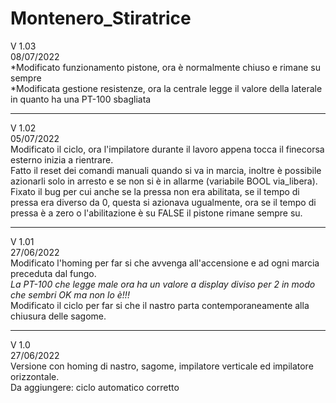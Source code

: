 # Montenero_Stiratrice  

V 1.03  
08/07/2022  
*Modificato funzionamento pistone, ora è normalmente chiuso e rimane su sempre   
*Modificata gestione resistenze, ora la centrale legge il valore della laterale in quanto ha una PT-100 sbagliata  


----------------------  


V 1.02  
05/07/2022  
Modificato il ciclo, ora l'impilatore durante il lavoro appena tocca il finecorsa esterno inizia a rientrare.   
Fatto il reset dei comandi manuali quando si va in marcia, inoltre è possibile azionarli solo in arresto e se non si è in allarme (variabile BOOL via_libera).  
Fixato il bug per cui anche se la pressa non era abilitata, se il tempo di pressa era diverso da 0, questa si azionava ugualmente, ora se il tempo di pressa è a zero o l'abilitazione è su FALSE il pistone rimane sempre su.  

--------------------   

V 1.01  
27/06/2022  
Modificato l'homing per far si che avvenga all'accensione e ad ogni marcia preceduta dal fungo.  
*La PT-100 che legge male ora ha un valore a display diviso per 2 in modo che sembri OK ma non lo è!!!*  
Modificato il ciclo per far si che il nastro parta contemporaneamente alla chiusura delle sagome.  

-----------------------  

V 1.0  
27/06/2022  
Versione con homing di nastro, sagome, impilatore verticale ed impilatore orizzontale.  
Da aggiungere: ciclo automatico corretto  




